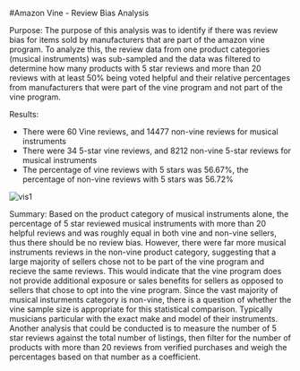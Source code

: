 #Amazon Vine - Review Bias Analysis

Purpose:
The purpose of this analysis was to identify if there was review bias for items sold by manufacturers that are part of the amazon vine program.  To analyze this, the review data from one product categories (musical instruments) was sub-sampled and the data was filtered to determine how many products with 5 star reviews and more than 20 reviews with at least 50% being voted helpful and their relative percentages from manufacturers that were part of the vine program and not part of the vine program.

Results: 

- There were 60 Vine reviews, and 14477 non-vine reviews for musical instruments
- There were 34 5-star vine reviews, and 8212 non-vine 5-star reviews for musical instruments
- The percentage of vine reviews with 5 stars was 56.67%, the percentage of non-vine reviews with 5 stars was 56.72%

![vis1](https://user-images.githubusercontent.com/108313294/196094551-5147a1f9-c7e8-4c6b-94e3-ab75c4bb34ed.png)

Summary:
Based on the product category of musical instruments alone, the percentage of 5 star reviewed musical instruments with more than 20 helpful reviews and was roughly equal in both vine and non-vine sellers, thus there should be no review bias. However, there were far more musical instruments reviews in the non-vine product category, suggesting that a large majority of sellers chose not to be part of the vine program and recieve the same reviews. This would indicate that the vine program does not provide additional exposure or sales benefits for sellers as opposed to sellers that chose to opt into the vine program. Since the vast majority of musical insturments category is non-vine, there is a question of whether the vine sample size is appropriate for this statistical comparison. Typically musicians particular with the exact make and model of their instruments. Another analysis that could be conducted is to measure the number of 5 star reviews against the total number of listings, then filter for the number of products with more than 20 reviews from verified purchases and weigh the percentages based on that number as a coefficient.
